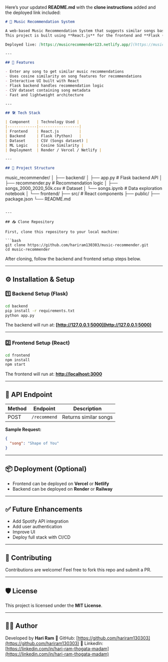 Here’s your updated **README.md** with the **clone instructions** added and the deployed link included:

```markdown
# 🎵 Music Recommendation System

A web-based Music Recommendation System that suggests similar songs based on user input.  
This project is built using **React.js** for the frontend and **Flask (Python)** for the backend.

Deployed live: [https://musicrecommender123.netlify.app/](https://musicrecommender123.netlify.app/)

---

## 🚀 Features

- Enter any song to get similar music recommendations  
- Uses cosine similarity on song features for recommendations  
- Interactive UI built with React  
- Flask backend handles recommendation logic  
- CSV dataset containing song metadata  
- Fast and lightweight architecture  

---

## 🛠 Tech Stack

| Component   | Technology Used |
|-------------|------------------|
| Frontend    | React.js         |
| Backend     | Flask (Python)   |
| Dataset     | CSV (Songs dataset) |
| ML Logic    | Cosine Similarity |
| Deployment  | Render / Vercel / Netlify |

---

## 📁 Project Structure

```

music_recommender/
│
├── backend/
│   ├── app.py              # Flask backend API
│   ├── recommender.py      # Recommendation logic
│   ├── songs_2000_2020_50k.csv # Dataset
│   └── songs.ipynb         # Data exploration notebook
│
└── frontend/
├── src/                # React components
├── public/
├── package.json
└── README.md

````

---

## 📥 Clone Repository

First, clone this repository to your local machine:

```bash
git clone https://github.com/hariram130303/music-recommender.git
cd music-recommender
````

After cloning, follow the backend and frontend setup steps below.

---

## ⚙️ Installation & Setup

### 1️⃣ Backend Setup (Flask)

```bash
cd backend
pip install -r requirements.txt
python app.py
```

The backend will run at:
**[http://127.0.0.1:5000](http://127.0.0.1:5000)**

---

### 2️⃣ Frontend Setup (React)

```bash
cd frontend
npm install
npm start
```

The frontend will run at:
**[http://localhost:3000](http://localhost:3000)**

---

## 🔗 API Endpoint

| Method | Endpoint     | Description           |
| ------ | ------------ | --------------------- |
| POST   | `/recommend` | Returns similar songs |

**Sample Request:**

```json
{
  "song": "Shape of You"
}
```

---

## 📦 Deployment (Optional)

* Frontend can be deployed on **Vercel** or **Netlify**
* Backend can be deployed on **Render** or **Railway**

---

## ✅ Future Enhancements

* Add Spotify API integration
* Add user authentication
* Improve UI
* Deploy full stack with CI/CD

---

## 🤝 Contributing

Contributions are welcome!
Feel free to fork this repo and submit a PR.

---

## 🛡 License

This project is licensed under the **MIT License**.

---

## 👨‍💻 Author

Developed by **Hari Ram**
🔗 GitHub: [https://github.com/hariram130303](https://github.com/hariram130303)
🔗 LinkedIn: [https://linkedin.com/in/hari-ram-thogata-madam](https://linkedin.com/in/hari-ram-thogata-madam)
